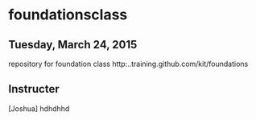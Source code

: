 # foundationsclass
## Tuesday, March 24, 2015
repository for foundation class  http:..training.github.com/kit/foundations


## Instructer
[Joshua] hdhdhhd
 
  
